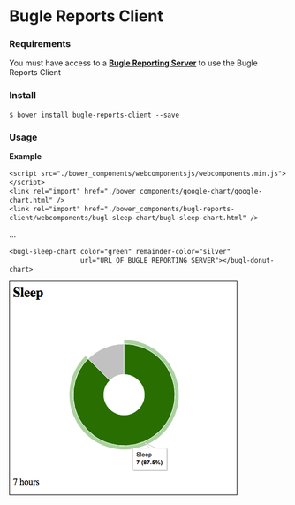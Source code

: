 # Bugle Reports Client

### Requirements

You must have access to a [**Bugle Reporting Server**](https://github.com/bazmatic/bugle-reports) to use the Bugle Reports Client


### Install

    $ bower install bugle-reports-client --save

### Usage

**Example**


    <script src="./bower_components/webcomponentsjs/webcomponents.min.js"></script>
    <link rel="import" href="./bower_components/google-chart/google-chart.html" />
    <link rel="import" href="./bower_components/bugl-reports-client/webcomponents/bugl-sleep-chart/bugl-sleep-chart.html" />

...

    <bugl-sleep-chart color="green" remainder-color="silver" 
                      url="URL_OF_BUGLE_REPORTING_SERVER"></bugl-donut-chart>

![](report-example.png)
